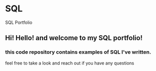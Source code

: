 # SQL
SQL Portfolio


## **Hi! Hello! and welcome to my SQL portfolio!**
### this code repository contains examples of SQL I've written. 
feel free to take a look and reach out if you have any questions
